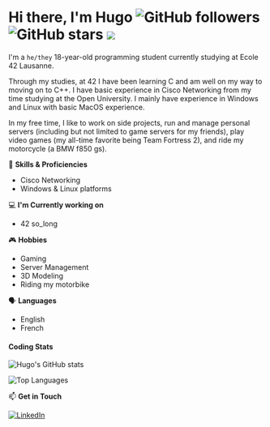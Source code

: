# Hi there, I'm Hugo ![GitHub followers](https://img.shields.io/github/followers/hlibine?label=Follow&color=red&style=flat-square) ![GitHub stars](https://img.shields.io/github/stars/hlibine?style=flat-square&color=yellow) ![](https://komarev.com/ghpvc/?username=hlibine&style=flat-square)

I'm a `he/they` 18-year-old programming student currently studying at Ecole 42 Lausanne.

Through my studies, at 42 I have been learning C and am well on my way to moving on to C++. I have basic experience in Cisco Networking from my time studying at the Open University. I mainly have experience in Windows and Linux with basic MacOS experience.

In my free time, I like to work on side projects, run and manage personal servers (including but not limited to game servers for my friends), play video games (my all-time favorite being Team Fortress 2), and ride my motorcycle (a BMW f850 gs).

💼 **Skills & Proficiencies**
* Cisco Networking
* Windows & Linux platforms

💻 **I'm Currently working on**
* 42 so_long

🎮 **Hobbies**
* Gaming
* Server Management
* 3D Modeling
* Riding my motorbike

🗣️ **Languages**
* English
* French

#### Coding Stats

![Hugo's GitHub stats](https://github-readme-stats.vercel.app/api?username=hlibine&show_icons=true&theme=dark)

![Top Languages](https://github-readme-stats.vercel.app/api/top-langs/?username=hlibine&layout=compact&theme=dark)

📫 **Get in Touch**

[![LinkedIn](https://img.shields.io/badge/-LinkedIn-blue?style=flat-square&logo=linkedin)](https://www.linkedin.com/in/hugo-libine-062508226)
